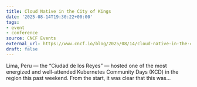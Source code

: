 ```yaml
---
title: Cloud Native in the City of Kings
date: '2025-08-14T19:30:22+00:00'
tags:
- event
- conference
source: CNCF Events
external_url: https://www.cncf.io/blog/2025/08/14/cloud-native-in-the-city-of-kings/
draft: false
---
```

Lima, Peru — the “Ciudad de los Reyes” — hosted one of the most energized and well-attended Kubernetes Community Days (KCD) in the region this past weekend. From the start, it was clear that this was...
